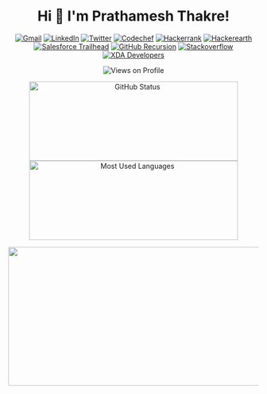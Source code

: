 <h1 align="center">Hi 👋 I'm Prathamesh Thakre!</h1>
<p align="center">
	<a href="mailto:prathmesh613@gmail.com"><img src="https://img.shields.io/badge/Gmail-D14836?style=for-the-badge&logo=gmail&logoColor=white" alt="Gmail"></a>
	<a href="https://www.linkedin.com/in/tpmsh/"><img src="https://img.shields.io/badge/LinkedIn-0077B5?style=for-the-badge&logo=linkedin&logoColor=white" alt="LinkedIn"></a>
	<a href="https://twitter.com/tpmsh_"><img src="https://img.shields.io/badge/Twitter-1DA1F2?style=for-the-badge&logo=twitter&logoColor=white" alt="Twitter"></a>
	<a href="https://www.codechef.com/users/tpmsh"><img src="https://img.shields.io/badge/Codechef-%23B92B27.svg?&style=for-the-badge&logo=Codechef&logoColor=white" alt="Codechef"></a>
	<a href="https://www.hackerrank.com/tpmsh"><img src="https://img.shields.io/badge/-Hackerrank-2EC866?style=for-the-badge&logo=HackerRank&logoColor=white" alt="Hackerrank"></a>
	<a href="https://www.hackerearth.com/@tpmsh"><img src="https://img.shields.io/badge/HackerEarth-%232C3454.svg?&style=for-the-badge&logo=HackerEarth&logoColor=Blue" alt="Hackerearth"></a>
	<a href="https://trailblazer.me/id/tpmsh"><img src="https://img.shields.io/badge/Salesforce-00A1E0?style=for-the-badge&logo=Salesforce&logoColor=white" alt="Salesforce Trailhead"></a>
	<a href="https://github.com/tpmsh-git"><img src="https://img.shields.io/badge/GitHub-100000?style=for-the-badge&logo=github&logoColor=white" alt="GitHub Recursion"></a>
	<a href="https://stackoverflow.com/users/17860142/tpmsh"><img src="https://img.shields.io/badge/Stack_Overflow-FE7A16?style=for-the-badge&logo=stack-overflow&logoColor=white" alt="Stackoverflow"></a>
	<a href="https://forum.xda-developers.com/m/prathmesh613.6961670/"><img src="https://img.shields.io/badge/xda%20developers-2DAAE9?style=for-the-badge&logo=xda-developers&logoColor=white" alt="XDA Developers"></a>
	
</p>
	
<p align="center"> <img src="https://komarev.com/ghpvc/?username=tpmsh-git" alt="Views on Profile"> </p>
<p align="center">
<img width="420px" height="160px" src="https://github-readme-stats.vercel.app/api?username=tpmsh-git&count_private=true&show_icons=true&theme=radical" alt="GitHub Status">
<img width="420px" height="160px" src = "https://github-readme-stats.vercel.app/api/top-langs/?username=tpmsh-git&show_icons=true&layout=compact&theme=radical" alt="Most Used Languages">
</p>

<p align="center"> <img height="280px" width="900px" src="https://github-readme-streak-stats.herokuapp.com?user=tpmsh-git&theme=dark&hide_border=true"> </p>